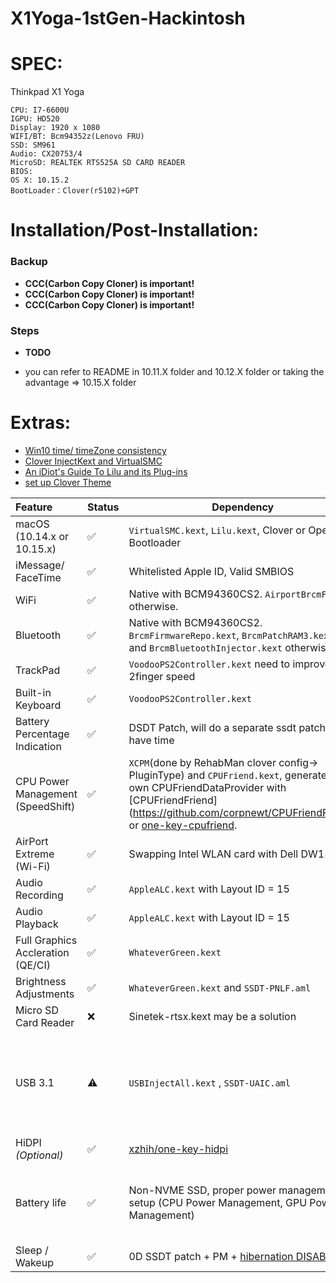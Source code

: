 # X1Yoga-1stGen-Hackintosh

# SPEC:
  Thinkpad X1 Yoga

	CPU: I7-6600U
	IGPU: HD520
	Display: 1920 x 1080
	WIFI/BT: Bcm94352z(Lenovo FRU)
	SSD: SM961
  	Audio: CX20753/4
  	MicroSD: REALTEK RTS525A SD CARD READER
	BIOS:
	OS X: 10.15.2
	BootLoader：Clover(r5102)+GPT

# Installation/Post-Installation:
### Backup

- **CCC(Carbon Copy Cloner) is important!**
- **CCC(Carbon Copy Cloner) is important!**
- **CCC(Carbon Copy Cloner) is important!**

### Steps

- **TODO**

- you can refer to README in 10.11.X folder and 10.12.X folder
    or taking the advantage => 10.15.X folder

# Extras:
- [Win10 time/ timeZone consistency](https://blog.csdn.net/skykingf/article/details/13273397)
- [Clover InjectKext and VirtualSMC](https://www.tonymacx86.com/threads/clover-injectkext-and-virtualsmc.271450/)
- [An iDiot's Guide To Lilu and its Plug-ins](https://www.tonymacx86.com/threads/an-idiots-guide-to-lilu-and-its-plug-ins.260063/)
- [set up Clover Theme](http://bbs.pcbeta.com/forum.php?mod=viewthread&tid=1696010)


| Feature                              | Status | Dependency                                                   | Remarks                                                      |
| :----------------------------------- | ------ | ------------------------------------------------------------ | ------------------------------------------------------------ |
| macOS (10.14.x or 10.15.x)           | ✅      | `VirtualSMC.kext`, `Lilu.kext`, Clover  or OpenCore Bootloader |                                                              |
| iMessage/ FaceTime                   | ✅      | Whitelisted Apple ID, Valid SMBIOS                           | [Guide](https://www.tonymacx86.com/threads/an-idiots-guide-to-imessage.196827/) |
| WiFi                                 | ✅      | Native with BCM94360CS2. `AirportBrcmFixup` otherwise.       |                                                              |
| Bluetooth                            | ✅      | Native with BCM94360CS2. `BrcmFirmwareRepo.kext`, `BrcmPatchRAM3.kext`, and `BrcmBluetoothInjector.kext` otherwise. | -                                                            |                                                           |
| TrackPad                             | ✅      | `VoodooPS2Controller.kext` need to improve 2finger speed                                   | -                                                            |
| Built-in Keyboard                    | ✅      | `VoodooPS2Controller.kext`                                   | -                                                            |
| Battery Percentage Indication        | ✅      | DSDT Patch, will do a separate ssdt patch if have time      | Use [MaciASL](https://bitbucket.org/RehabMan/os-x-maciasl-patchmatic/downloads/) |
| CPU Power Management (SpeedShift)    | ✅      | `XCPM`(done by RehabMan clover config-> PluginType) and `CPUFriend.kext`, generate your own CPUFriendDataProvider with [CPUFriendFriend](https://github.com/corpnewt/CPUFriendFriend_ or [one-key-cpufriend](https://github.com/stevezhengshiqi/one-key-cpufriend). | -                                                           
| AirPort Extreme (Wi-Fi)              | ✅      | Swapping Intel WLAN card with  Dell DW1560                   | -                                                            |
| Audio Recording                      | ✅      | `AppleALC.kext` with Layout ID = 15                          | -                                                            |
| Audio Playback                       | ✅      | `AppleALC.kext` with Layout ID = 15                          | -                                                            |
| Full Graphics Accleration (QE/CI)    | ✅      | `WhateverGreen.kext`                                         | -                                                            |
| Brightness Adjustments               | ✅      | `WhateverGreen.kext` and `SSDT-PNLF.aml`             | -                                                            |
| Micro SD Card Reader                 |  ❌      | Sinetek-rtsx.kext may be a solution                           | -                                                            |
| USB 3.1                              | ⚠️    | `USBInjectAll.kext` , `SSDT-UAIC.aml`                        | Pen and Touch support as well as sd card may need to redo the usb injection                                                            |
| HiDPI *(Optional)*                   | ✅      | [xzhih/one-key-hidpi](https://github.com/xzhih/one-key-hidpi) | Scaling issues |
| Battery life                         | ✅      | Non-NVME SSD, proper power management setup (CPU Power Management, GPU Power Management) | NOt test,Drops 10% per hour for light programming tasks               |
| Sleep / Wakeup                       |  ✅     |  0D SSDT patch + PM + [hibernation DISABLED](https://www.tonymacx86.com/threads/guide-native-power-management-for-laptops.175801/) | - |

